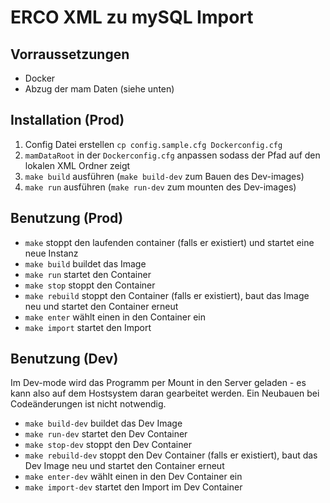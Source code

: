 # ERCO XML zu mySQL Import


## Vorraussetzungen
  - Docker
  - Abzug der mam Daten (siehe unten)
  
## Installation (Prod)
  1. Config Datei erstellen `cp config.sample.cfg Dockerconfig.cfg`
  2. `mamDataRoot` in der `Dockerconfig.cfg` anpassen sodass der Pfad auf den lokalen XML Ordner zeigt
  3. `make build` ausführen (`make build-dev` zum Bauen des Dev-images)
  4. `make run` ausführen (`make run-dev` zum mounten des Dev-images)

## Benutzung (Prod)
  - `make` stoppt den laufenden container (falls er existiert) und startet eine neue Instanz
  - `make build` buildet das Image
  - `make run` startet den Container
  - `make stop` stoppt den Container
  - `make rebuild` stoppt den Container (falls er existiert), baut das Image neu und startet den Container erneut
  - `make enter` wählt einen in den Container ein
  - `make import` startet den Import

## Benutzung (Dev)
Im Dev-mode wird das Programm per Mount in den Server geladen - es kann also auf dem Hostsystem daran gearbeitet werden. Ein Neubauen bei Codeänderungen ist nicht notwendig.

  - `make build-dev` buildet das Dev Image
  - `make run-dev` startet den Dev Container
  - `make stop-dev` stoppt den Dev Container
  - `make rebuild-dev` stoppt den Dev Container (falls er existiert), baut das Dev Image neu und startet den Container erneut
  - `make enter-dev` wählt einen in den Dev Container ein
  - `make import-dev` startet den Import im Dev Container

